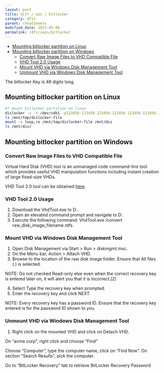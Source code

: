 ```yaml
---
layout: post
title: difr / win / bitlocker
category: dfir
parent: cheatsheets
modified_date: 2021-02-06
permalink: /dfir/win/bitlocker
---
```


<!-- vscode-markdown-toc -->
* [Mounting bitlocker partition on Linux](#MountingbitlockerpartitiononLinux)
* [Mounting bitlocker partition on Windows](#MountingbitlockerpartitiononWindows)
	* [Convert Raw Image Files to VHD Compatible File](#ConvertRawImageFilestoVHDCompatibleFile)
	* [VHD Tool 2.0 Usage](#VHDTool2.0Usage)
	* [Mount VHD via Windows Disk Management Tool](#MountVHDviaWindowsDiskManagementTool)
	* [Unmount VHD via Windows Disk Management Tool](#UnmountVHDviaWindowsDiskManagementTool)

<!-- vscode-markdown-toc-config
	numbering=false
	autoSave=true
	/vscode-markdown-toc-config -->
<!-- /vscode-markdown-toc -->

The bitlocker Key is 48 digits long.

## <a name='MountingbitlockerpartitiononLinux'></a>Mounting bitlocker partition on Linux
```sh
#? mount bitlocker partition on linux
dislocker -v -V /dev/sdb1 -p123456-123456-123456-123456-123456-123456-123456-123456 -- /mnt/tmp
ls /mnt/tmp/dislocker-file
mount -o loop,ro /mnt/tmp/dislocker-file /mnt/dis
ls /mnt/dis/

```
## <a name='MountingbitlockerpartitiononWindows'></a>Mounting bitlocker partition on Windows

### <a name='ConvertRawImageFilestoVHDCompatibleFile'></a>Convert Raw Image Files to VHD Compatible File 

Virtual Hard Disk (VHD) tool is an unmanaged code command-line tool which provides useful VHD manipulation functions including instant creation of large fixed-size VHDs.

VHD Tool 2.0 tool can be obtained [here](http://archive.msdn.microsoft.com/vhdtool/Release/ProjectReleases.aspx?ReleaseId=5344).
 
### <a name='VHDTool2.0Usage'></a>VHD Tool 2.0 Usage 

1. Download the VhdTool.exe to D:\.
2. Open an elevated command prompt and navigate to D:\.
3. Execute the following command: VhdTool.exe /convert raw_disk_image_filename.ntfs.

### <a name='MountVHDviaWindowsDiskManagementTool'></a>Mount VHD via Windows Disk Management Tool
1. Open Disk Management via Start > Run > diskmgmt.msc. 
2. On the Menu bar, Action > Attach VHD.
3. Browse to the location of the raw disk image folder. Ensure that All files (*.*) is selected.  
 
NOTE: Do not checked Read-only else even when the correct recovery key is entered later on, it will alert you that it is incorrect.[2] 

4. Select Type the recovery key when prompted.
5. Enter the recovery key and click NEXT.
 
NOTE: Every recovery key has a password ID. Ensure that the recovery key entered is for the password ID shown to you.
 
### <a name='UnmountVHDviaWindowsDiskManagementTool'></a>Unmount VHD via Windows Disk Management Tool
 
1. Right click on the mounted VHD and click on Detach VHD.

On “acme.corp”, right click and choose “Find”
     
Choose “Computer”, type the computer name, click on “Find Now”. On section “Search Results”, pick the computer.
   
Go to “BitLocker Recovery” tab to retrieve BitLocker Recovery Password   
